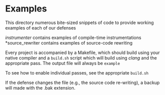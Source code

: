 # Examples
This directory numerous bite-sized snippets of code to provide working examples of each of our defenses

*instrumenter*  contains examples of compile-time instrumentations
*source_rewriter contains examples of source-code rewriting

Every project is accompanied by a Makefile, which should build using your native compiler and a `build.sh` script which will build using *clang* and  the appropriate pass.
The output file will always be `example`

To see how to enable individual passes, see the appropriate `build.sh`

If the defense changes the file (e.g., the source code re-writing), a backup will made with the .bak extension.
